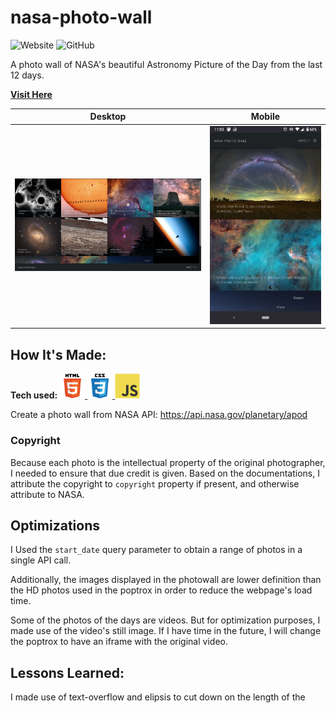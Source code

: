# nasa-photo-wall

<img alt="Website" src="https://img.shields.io/website?style=flat-square&url=https%3A%2F%2Fnasa-photo-wall.netlify.app%2F">

<img alt="GitHub" src="https://img.shields.io/github/license/infinitesolargalaxy/nasa-photo-wall?style=flat-square">

A photo wall of NASA's beautiful Astronomy Picture of the Day from the last 12 days.

**[Visit Here](https://nasa-photo-wall.netlify.app/)**

| Desktop | Mobile |
|---|---|
| <img src="Desktop.PNG"> | <img src="Mobile.PNG"> |

## How It's Made:

**Tech used:** <a href="https://www.w3.org/html/" target="_blank" rel="noreferrer"> <img src="https://raw.githubusercontent.com/devicons/devicon/master/icons/html5/html5-original-wordmark.svg" alt="html5" width="40" height="40"/> </a> <a href="https://www.w3schools.com/css/" target="_blank" rel="noreferrer"> <img src="https://raw.githubusercontent.com/devicons/devicon/master/icons/css3/css3-original-wordmark.svg" alt="css3" width="40" height="40"/> </a> <a href="https://developer.mozilla.org/en-US/docs/Web/JavaScript" target="_blank" rel="noreferrer"> <img src="https://raw.githubusercontent.com/devicons/devicon/master/icons/javascript/javascript-original.svg" alt="javascript" width="40" height="40"/> </a>

Create a photo wall from NASA API: https://api.nasa.gov/planetary/apod

### Copyright
Because each photo is the intellectual property of the original photographer, I needed to ensure that due credit is given. Based on the documentations, I attribute the copyright to `copyright` property if present, and otherwise attribute to NASA.

## Optimizations
I Used the `start_date` query parameter to obtain a range of photos in a single API call.

Additionally, the images displayed in the photowall are lower definition than the HD photos used in the poptrox in order to reduce the webpage's load time.

Some of the photos of the days are videos. But for optimization purposes, I made use of the video's still image. If I have time in the future, I will change the poptrox to have an iframe with the original video.

## Lessons Learned:
I made use of text-overflow and elipsis to cut down on the length of the 
